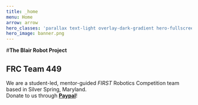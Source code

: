 ```yaml
---
title: _home
menu: Home
arrow: arrow
hero_classes: 'parallax text-light overlay-dark-gradient hero-fullscreen'
hero_image: banner.png
---
```


#**The Blair Robot Project**
## FRC Team 449

We are a student-led, mentor-guided _FIRST_ Robotics Competition team based in Silver Spring, Maryland.  
Donate to us through **[Paypal](https://www.paypal.com/donate/?cmd=_s-xclick&hosted_button_id=WPMD8G4P572UJ)**!
